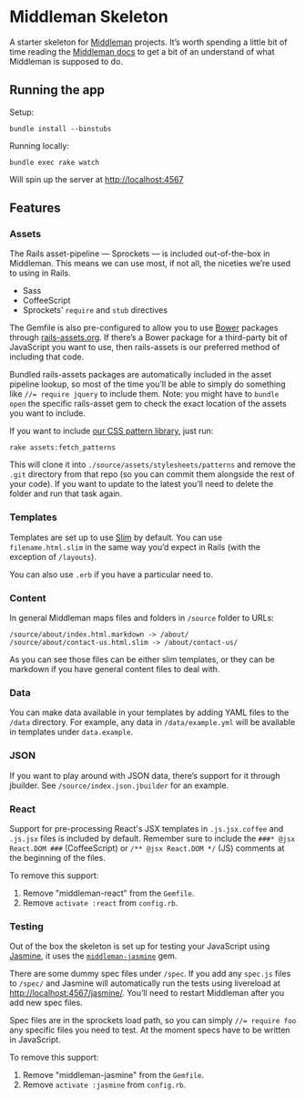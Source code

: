 # Middleman Skeleton

A starter skeleton for [Middleman](http://middlemanapp.com) projects. It’s worth
spending a little bit of time reading the
[Middleman docs](http://middlemanapp.com/basics/getting-started/) to get a bit
of an understand of what Middleman is supposed to do.

## Running the app

Setup:

    bundle install --binstubs

Running locally:

    bundle exec rake watch

Will spin up the server at <http://localhost:4567>

## Features

### Assets

The Rails asset-pipeline — Sprockets — is included out-of-the-box in Middleman.
This means we can use most, if not all, the niceties we’re used to using in
Rails.

* Sass
* CoffeeScript
* Sprockets’ `require` and `stub` directives

The Gemfile is also pre-configured to allow you to use [Bower](http://bower.io/)
packages through [rails-assets.org](http://rails-assets.org/). If there’s a
Bower package for a third-party bit of JavaScript you want to use, then
rails-assets is our preferred method of including that code.

Bundled rails-assets packages are automatically included in the asset pipeline
lookup, so most of the time you’ll be able to simply do something like
`//= require jquery` to include them. Note: you might have to `bundle open` the
specific rails-asset gem to check the exact location of the assets you want to
include.

If you want to include [our CSS pattern library](https://bitbucket.org/icelab/css-patterns),
just run:

    rake assets:fetch_patterns

This will clone it into `./source/assets/stylesheets/patterns` and remove the
`.git` directory from that repo (so you can commit them alongside the rest of
your code). If you want to update to the latest you’ll need to delete the folder
and run that task again.

### Templates

Templates are set up to use [Slim](http://slim-lang.com/) by default. You can
use `filename.html.slim` in the same way you’d expect in Rails (with the
exception of `/layouts`).

You can also use `.erb` if you have a particular need to.

### Content

In general Middleman maps files and folders in `/source` folder to URLs:

    /source/about/index.html.markdown -> /about/
    /source/about/contact-us.html.slim -> /about/contact-us/

As you can see those files can be either slim templates, or they can be
markdown if you have general content files to deal with.

### Data

You can make data available in your templates by adding YAML files to the
`/data` directory. For example, any data in `/data/example.yml` will be
available in templates under `data.example`.

### JSON

If you want to play around with JSON data, there’s support for it through
jbuilder. See `/source/index.json.jbuilder` for an example.

### React

Support for pre-processing React's JSX templates in `.js.jsx.coffee` and
`.js.jsx` files is included by default. Remember sure to include the
`###* @jsx React.DOM ###` (CoffeeScript) or  `/** @jsx React.DOM */` (JS)
comments at the beginning of the files.

To remove this support:

1. Remove "middleman-react" from the `Gemfile`.
2. Remove `activate :react` from `config.rb`.

### Testing

Out of the box the skeleton is set up for testing your JavaScript using
[Jasmine](http://jasmine.github.io/), it uses the
[`middleman-jasmine`](https://github.com/mrship/middleman-jasmine) gem.

There are some dummy spec files under `/spec`. If you add any `spec.js` files
to `/spec/` and Jasmine will automatically run the tests using livereload at
<http://localhost:4567/jasmine/>. You’ll need to restart Middleman after you
add new spec files.

Spec files are in the sprockets load path, so you can simply `//= require foo`
any specific files you need to test. At the moment specs have to be written
in JavaScript.

To remove this support:

1. Remove "middleman-jasmine" from the `Gemfile`.
2. Remove `activate :jasmine` from `config.rb`.
